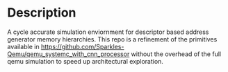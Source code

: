 # Description

A cycle accurate simulation enviornment for descriptor based address generator memory hierarchies. This repo is a refinement of the primitives available in https://github.com/Sparkles-Qemu/qemu_systemc_with_cnn_processor without the overhead of the full qemu simulation to speed up architectural exploration. 
